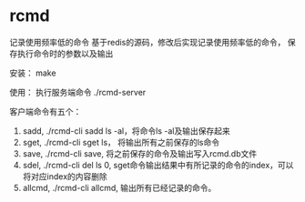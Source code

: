 # rcmd
记录使用频率低的命令
基于redis的源码，修改后实现记录使用频率低的命令， 保存执行命令时的参数以及输出

安装：
make

使用：
执行服务端命令
./rcmd-server

客户端命令有五个：
1. sadd, ./rcmd-cli sadd ls -al，将命令ls -al及输出保存起来
2. sget, ./rcmd-cli sget ls， 将输出所有之前保存的ls命令
3. save, ./rcmd-cli save, 将之前保存的命令及输出写入rcmd.db文件
4. sdel, ./rcmd-cli del ls 0, sget命令输出结果中有所记录的命令的index，可以将对应index的内容删除
5. allcmd, ./rcmd-cli allcmd, 输出所有已经记录的命令。
